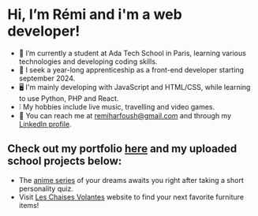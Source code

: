# Hi, I’m Rémi and i'm a web developer!
- 🌱 I’m currently a student at Ada Tech School in Paris, learning various technologies and developing coding skills.
- 💼 I seek a year-long apprenticeship as a front-end developer starting september 2024.
- 🖥️ I'm mainly developing with JavaScript and HTML/CSS, while learning to use Python, PHP and React.
- ❕ My hobbies include live music, travelling and video games.
- 📨 You can reach me at remiharfoush@gmail.com and through my [LinkedIn profile](https://fr.linkedin.com/in/r%C3%A9mi-harfoush-440823255).

## Check out my portfolio [here](https://portfolio-36di4ttps-remis-projects-c002a0cb.vercel.app/) and my uploaded school projects below:
- The [anime series](https://harfore.github.io/HAPPY-PROJECT/) of your dreams awaits you right after taking a short personality quiz.
- Visit [Les Chaises Volantes](https://plateforme-vente-meubles-chaisesvolantes-front.vercel.app/) website to find your next favorite furniture items!
